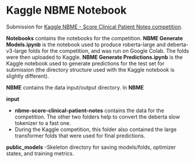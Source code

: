 # Kaggle NBME Notebook

Submission for [Kaggle NBME - Score Clinical Patient Notes competition](https://www.kaggle.com/competitions/nbme-score-clinical-patient-notes).

**Notebooks** contains the notebooks for the competition. **NBME Generate Models.ipynb** is the notebook used to produce roberta-large and deberta-v3-large folds for the competition, and was run on Google Colab. The folds were then uploaded to Kaggle. **NBME Generate Predictions.ipynb** is the Kaggle notebook used to generate predictions for the test set for submission (the directory structure used with the Kaggle notebook is slightly different).

**NBME** contains the data input/output directory. In **NBME**

**input**
- **nbme-score-clinical-patient-notes** contains the data for the competition. The other two folders help to convert the deberta slow tokenizer to a fast one.
- During the Kaggle competition, this folder also contained the large transformer folds that were used for final predictions.

**public_models**
-Skeleton directory for saving models/folds, optimizer states, and training metrics.